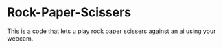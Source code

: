 # Rock-Paper-Scissers
This is a code that lets u play rock paper scissers against an ai using your webcam.
